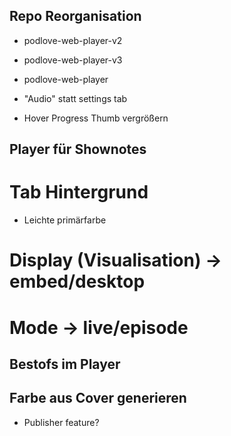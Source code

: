 ## Repo Reorganisation
- podlove-web-player-v2
- podlove-web-player-v3
- podlove-web-player

- "Audio" statt settings tab
- Hover Progress Thumb vergrößern

## Player für Shownotes

# Tab Hintergrund
- Leichte primärfarbe

# Display (Visualisation) -> embed/desktop

# Mode -> live/episode

## Bestofs im Player

## Farbe aus Cover generieren
- Publisher feature?
